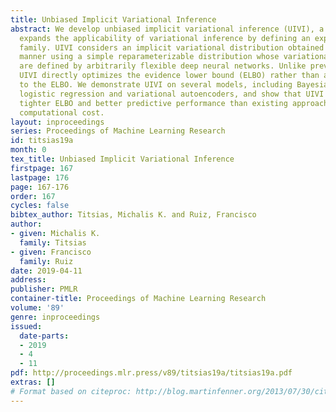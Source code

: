 ```yaml
---
title: Unbiased Implicit Variational Inference
abstract: We develop unbiased implicit variational inference (UIVI), a method that
  expands the applicability of variational inference by defining an expressive variational
  family. UIVI considers an implicit variational distribution obtained in a hierarchical
  manner using a simple reparameterizable distribution whose variational parameters
  are defined by arbitrarily flexible deep neural networks. Unlike previous works,
  UIVI directly optimizes the evidence lower bound (ELBO) rather than an approximation
  to the ELBO. We demonstrate UIVI on several models, including Bayesian multinomial
  logistic regression and variational autoencoders, and show that UIVI achieves both
  tighter ELBO and better predictive performance than existing approaches at a similar
  computational cost.
layout: inproceedings
series: Proceedings of Machine Learning Research
id: titsias19a
month: 0
tex_title: Unbiased Implicit Variational Inference
firstpage: 167
lastpage: 176
page: 167-176
order: 167
cycles: false
bibtex_author: Titsias, Michalis K. and Ruiz, Francisco
author:
- given: Michalis K.
  family: Titsias
- given: Francisco
  family: Ruiz
date: 2019-04-11
address: 
publisher: PMLR
container-title: Proceedings of Machine Learning Research
volume: '89'
genre: inproceedings
issued:
  date-parts:
  - 2019
  - 4
  - 11
pdf: http://proceedings.mlr.press/v89/titsias19a/titsias19a.pdf
extras: []
# Format based on citeproc: http://blog.martinfenner.org/2013/07/30/citeproc-yaml-for-bibliographies/
---
```

